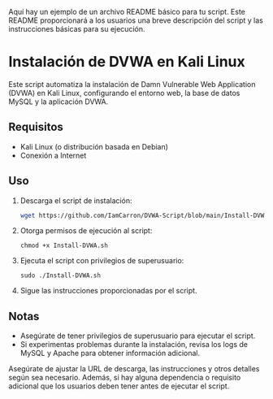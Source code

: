 Aquí hay un ejemplo de un archivo README básico para tu script. Este README proporcionará a los usuarios una breve descripción del script y las instrucciones básicas para su ejecución.

# Instalación de DVWA en Kali Linux

Este script automatiza la instalación de Damn Vulnerable Web Application (DVWA) en Kali Linux, configurando el entorno web, la base de datos MySQL y la aplicación DVWA.

## Requisitos

- Kali Linux (o distribución basada en Debian)
- Conexión a Internet

## Uso

1. Descarga el script de instalación:

   ```bash
   wget https://github.com/IamCarron/DVWA-Script/blob/main/Install-DVWA.sh
   ```

2. Otorga permisos de ejecución al script:

   ```
   chmod +x Install-DVWA.sh
   ```

3. Ejecuta el script con privilegios de superusuario:

   ```
   sudo ./Install-DVWA.sh
   ```

4. Sigue las instrucciones proporcionadas por el script.

## Notas

- Asegúrate de tener privilegios de superusuario para ejecutar el script.
- Si experimentas problemas durante la instalación, revisa los logs de MySQL y Apache para obtener información adicional.

Asegúrate de ajustar la URL de descarga, las instrucciones y otros detalles según sea necesario. Además, si hay alguna dependencia o requisito adicional que los usuarios deben tener antes de ejecutar el script.
